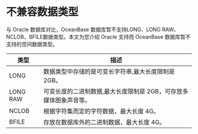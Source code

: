 不兼容数据类型 
============================

与 Oracle 数据库对比，OceanBase 数据库暂不支持LONG、LONG RAW、NCLOB、BFILE数据类型。本文为您介绍 Oracle 支持而 OceanBase 数据库暂不支持的空间数据类型。


|    类型    |                 描述                  |
|----------|-------------------------------------|
| LONG     | 数据类型中存储的是可变长字符串,最大长度限制是2GB。         |
| LONG RAW | 可变长度的二进制数据,最大长度限制是 2GB，可存放多媒体图象声音等。 |
| NCLOB    | 根据字符集而定的字符数据，最大长度 4G。               |
| BFILE    | 存放在数据库外的二进制数据，最大长度 4G。              |





